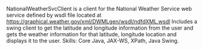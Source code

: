NationalWeatherSvcClient is a client for the National Weather Service web service defined by wsdl 
file located at https://graphical.weather.gov/xml/DWMLgen/wsdl/ndfdXML.wsdl
Includes a swing client to get the latitude and longitude information from the user and gets the weather information
for that latitude, longitude location and displays it to the user.
Skills: Core Java, JAX-WS, XPath, Java Swing.
